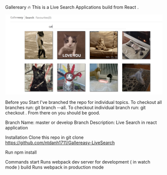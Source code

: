 Gallereary
🔥 This is a Live Search Applications build from React .

![GitHub Logo](/public/demo.PNG)

Before you Start
I've branched the repo for individual topics. To checkout all branches run: git branch --all. To checkout individual branch run: git checkout <branch name>. From there on you should be good.

Branch Name: master or develop
Branch Description:
Live Search in react application

Installation
Clone this repo in git clone https://github.com/ntdanh1711/Gallereasy-LiveSearch

Run npm install


Commands
start Runs webpack dev server for development ( in watch mode )
build Runs webpack in production mode
